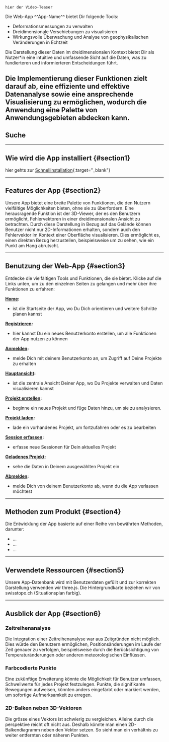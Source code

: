```
hier der Video-Teaser
```

Die Web-App ^^App-Name^^ bietet Dir folgende Tools:

- Deformationsmessungen zu verwalten
- Dreidimensionale Verschiebungen zu visualisieren
- Wirkungsvolle Überwachung und Analyse von geophysikalischen Veränderungen in Echtzeit

Die Darstellung dieser Daten im dreidimensionalen Kontext bietet Dir als Nutzer\*in eine intuitive und umfassende Sicht auf die Daten, was zu fundierteren und informierteren Entscheidungen führt.

## Die Implementierung dieser Funktionen zielt darauf ab, eine effiziente und effektive Datenanalyse sowie eine ansprechende Visualisierung zu ermöglichen, wodurch die Anwendung eine Palette von Anwendungsgebieten abdecken kann.

## Suche

<script async src="https://cse.google.com/cse.js?cx=80a9efd4977de4c50">
</script>
<div class="gcse-search"></div>

---

## Wie wird die App installiert {#section1}

hier gehts zur [Schnellinstallation](https://github.com/FabianRuefenacht/6230_FRNMLW/?tab=readme-ov-file#schnellinstallation){:target="\_blank"}

---

## Features der App {#section2}

Unsere App bietet eine breite Palette von Funktionen, die den Nutzern vielfältige Möglichkeiten bieten, ohne sie zu überfordern. Eine herausragende Funktion ist der 3D-Viewer, der es den Benutzern ermöglicht, Fehlervektoren in einer dreidimensionalen Ansicht zu betrachten. Durch diese Darstellung in Bezug auf das Gelände können Benutzer nicht nur 2D-Informationen erhalten, sondern auch den Fehlervektor im Kontext einer Oberfläche visualisieren. Dies ermöglicht es, einen direkten Bezug herzustellen, beispielsweise um zu sehen, wie ein Punkt am Hang abrutscht.

---

## Benutzung der Web-App {#section3}

Entdecke die vielfältigen Tools und Funktionen, die sie bietet. Klicke auf die Links unten, um zu den einzelnen Seiten zu gelangen und mehr über ihre Funktionen zu erfahren:

**[Home](home.html):**

- ist die Startseite der App, wo Du Dich orientieren und weitere Schritte planen kannst

**[Registrieren](register.html):**

- hier kannst Du ein neues Benutzerkonto erstellen, um alle Funktionen der App nutzen zu können

**[Anmelden](login.html):**

- melde Dich mit deinem Benutzerkonto an, um Zugriff auf Deine Projekte zu erhalten

**[Hauptansicht](main_view.html):**

- ist die zentrale Ansicht Deiner App, wo Du Projekte verwalten und Daten visualisieren kannst

**[Projekt erstellen](create_project.html):**

- beginne ein neues Projekt und füge Daten hinzu, um sie zu analysieren.

**[Projekt laden](load_project.html):**

- lade ein vorhandenes Projekt, um fortzufahren oder es zu bearbeiten

**[Session erfassen](capture_session.html):**

- erfasse neue Sessionen für Dein aktuelles Projekt

**[Geladenes Projekt](current_project.html):**

- sehe die Daten in Deinem ausgewählten Projekt ein

**[Abmelden](logout.html):**

- melde Dich von deinem Benutzerkonto ab, wenn du die App verlassen möchtest

---

## Methoden zum Produkt {#section4}

Die Entwicklung der App basierte auf einer Reihe von bewährten Methoden, darunter:

- ...
- ...
- ...

---

## Verwendete Ressourcen {#section5}

Unsere App-Datenbank wird mit Benutzerdaten gefüllt und zur korrekten Darstellung verwenden wir three.js. Die Hintergrundkarte beziehen wir von swisstopo.ch (Situationsplan farbig).

---

## Ausblick der App {#section6}

### Zeitreihenanalyse

Die Integration einer Zeitreihenanalyse war aus Zeitgründen nicht möglich. Dies würde den Benutzern ermöglichen, Positionsänderungen im Laufe der Zeit genauer zu verfolgen, beispielsweise durch die Berücksichtigung von Temperaturänderungen oder anderen meteorologischen Einflüssen.

### Farbcodierte Punkte

Eine zukünftige Erweiterung könnte die Möglichkeit für Benutzer umfassen, Schwellwerte für jedes Projekt festzulegen. Punkte, die signifikante Bewegungen aufweisen, könnten anders eingefärbt oder markiert werden, um sofortige Aufmerksamkeit zu erregen.

### 2D-Balken neben 3D-Vektoren

Die grösse eines Vektors ist schwierig zu vergleichen. Alleine durch die perspektive reicht oft nicht aus. Deshalb könnte man einen 2D-Balkendiagramm neben den Vektor setzen. So sieht man ein verhältnis zu weiter entfernten oder näheren Punkten.
